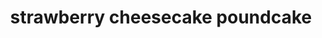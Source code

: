 ---
id: 593044f844e3ce00113dfb67
servings: 10
notes: 1 store-bought pound cake1 block (8 oz) cream cheese; softened½ cup powdered sugar1 teaspoon lemon zest1 cup strawberries; dicedpreparation1. cut the center out of the pound cake; leaving a half-inch border on the bottom and along each side.2. in a medium bowl; use a hand mixer to beat together the cream cheese; powdered sugar; and lemon zest until the mixture is smooth. 3. add the strawberries and beat until the mixture has turned a light pink color but there are still nice strawberry chunks.4. pour the cream cheese mixture into the hollowed-out pound cake shell.*5. using the removed pieces of pound cake; crumble bits of cake on top of the cheesecake mixture to form a thick layer of crumbs.6. refrigerate for at least 8 hours.7. slice into 10 half-inch slices and serve.8. enjoy!*be careful when filling the pound cake and when transferring to the refrigerator. cutting the border too thin may cause the sides to spread too far once the cheesecake mixture is added. you can simply place the pound cake on a plate or tray before filling to make the transfer to the refrigerator easier. use something to prop up the sides in case they’ve bowed out too much; to prevent breaking. once the filling has set in the fridge; it will hold its shape.
directions:
ingredients:
rating:
ease:
category: dessert
href: 'https: //www.buzzfeed.com/joeyfiroben/this-cake-proves-that-strawberries-have-never-looked-so-good?bffbtasty&ref=bffbtasty&utm_term=.hvpqwjq0a.ky6q0rqan'
totalTime:
cookTime:
prepTime:
title: strawberry cheesecake poundcake
path: /strawberry-cheesecake-poundcake
---
